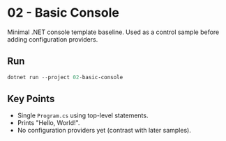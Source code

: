 # 02 - Basic Console

Minimal .NET console template baseline. Used as a control sample before adding configuration providers.

## Run

```powershell
dotnet run --project 02-basic-console
```

## Key Points

- Single `Program.cs` using top-level statements.
- Prints "Hello, World!".
- No configuration providers yet (contrast with later samples).
